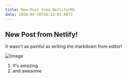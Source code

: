 ```yaml
---
title: New Post from NetlifyCMS
date: 2020-04-28T16:22:02.687Z
---
```

## New Post from Netlify!

It wasn't as painful as writing the markdown from editor!

![Image](/img/184441d8119162d0597ac226275e89fa.gif "Image")

1. It's amazing
2. and awesome